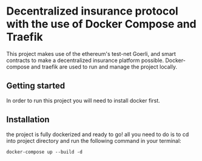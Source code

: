 # Decentralized insurance protocol with the use of Docker Compose and Traefik

This project makes use of the ethereum's test-net Goerli, and smart contracts to make a decentralized insurance platform possible. Docker-compose and traefik are used to run and manage the project locally.

## Getting started

In order to run this project you will need to install docker first.

## Installation

the project is fully dockerized and ready to go! all you need to do is to cd into project directory and run the following command in your terminal:

`docker-compose up --build -d`
